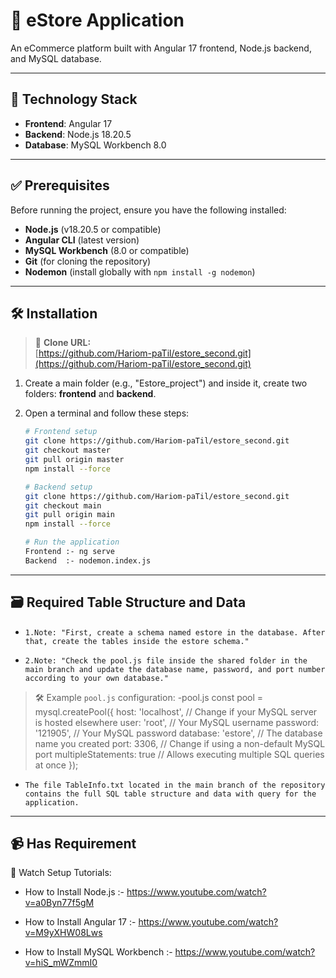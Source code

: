 # 🛒 eStore Application

An eCommerce platform built with Angular 17 frontend, Node.js backend, and MySQL database.

---

## 🧰 Technology Stack
- **Frontend**: Angular 17
- **Backend**: Node.js 18.20.5
- **Database**: MySQL Workbench 8.0

---

## ✅ Prerequisites
Before running the project, ensure you have the following installed:
- **Node.js** (v18.20.5 or compatible)
- **Angular CLI** (latest version)
- **MySQL Workbench** (8.0 or compatible)
- **Git** (for cloning the repository)
- **Nodemon** (install globally with `npm install -g nodemon`)

---

## 🛠️ Installation
> 📌 **Clone URL:**  
> [https://github.com/Hariom-paTil/estore_second.git](https://github.com/Hariom-paTil/estore_second.git)

1. Create a main folder (e.g., "Estore_project") and inside it, create two folders: **frontend** and **backend**.

2. Open a terminal and follow these steps:

   ```bash
   # Frontend setup
   git clone https://github.com/Hariom-paTil/estore_second.git
   git checkout master
   git pull origin master
   npm install --force

   # Backend setup
   git clone https://github.com/Hariom-paTil/estore_second.git
   git checkout main
   git pull origin main
   npm install --force

   # Run the application
   Frontend :- ng serve
   Backend  :- nodemon.index.js

---

## 🗃️ Required Table Structure and Data

 - `1.Note: "First, create a schema named estore in the database. After that, create the tables inside the estore schema."`
   
 - `2.Note: "Check the pool.js file inside the shared folder in the main branch and update the database name, password, and port number according to your own database."`
 > 🛠 Example `pool.js` configuration:
-pool.js
const pool = mysql.createPool({
  host: 'localhost',       // Change if your MySQL server is hosted elsewhere
  user: 'root',            // Your MySQL username
  password: '121905',      // Your MySQL password
  database: 'estore',      // The database name you created
  port: 3306,              // Change if using a non-default MySQL port
  multipleStatements: true // Allows executing multiple SQL queries at once
});

 -  `The file TableInfo.txt located in the main branch of the repository contains the full SQL table structure and data with query for the application.`

---

## 📹 Has Requirement

📌 Watch Setup Tutorials:

- How to Install Node.js :- https://www.youtube.com/watch?v=a0Byn77f5gM

- How to Install Angular 17 :- https://www.youtube.com/watch?v=M9yXHW08Lws
  
- How to Install MySQL Workbench :- https://www.youtube.com/watch?v=hiS_mWZmmI0





